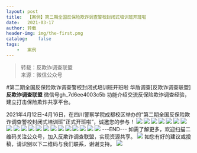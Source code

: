 ```yaml
---
layout:	post
title:	【案例】第二期全国反保险欺诈调查警校封闭式培训班开班啦
date:	2021-03-17
author:	转载
header-img:	img/the-first.png
catalog:	false
tags:
	-	案例
---
```


<blockquote><p>转载：反欺诈调查联盟<br>
来源：微信公众号</p></blockquote>

#第二期全国反保险欺诈调查警校封闭式培训班开班啦
华盾调查[反欺诈调查联盟]
**反欺诈调查联盟**
微信号gh_7d6ee4003c5b
功能介绍交流反保险欺诈调查经验，建立打击保险欺诈共享平台。

2021年4月12日-4月16日，在四川警察学院成都校区举办的“第二期全国反保险欺诈调查警校封闭式培训班”正式开班啦”，诚邀您的参与！
![]({{site.baseurl}}/postimg/L6usUGPiatBRl3slzEn7qZvaanFgXSbBwymKalFDITrxdXKR4K5siaQ16iaibSNFdlanWTIAM9icmhtBg9ic2XYGJOYQ.png)
![]({{site.baseurl}}/postimg/L6usUGPiatBRl3slzEn7qZvaanFgXSbBwK8iciaibRVRNR4uEIY1H4dqG1Im1qQ9jgGiajYXTH3gWU1qbPvSfRqxsyg.png)
![]({{site.baseurl}}/postimg/L6usUGPiatBRl3slzEn7qZvaanFgXSbBwI7gQtAE6sW3tsicUUkgzj0TW5W5KZU5FIZNlCrtE2K3a8R2gF1yhia6Q.png)
![]({{site.baseurl}}/postimg/L6usUGPiatBRl3slzEn7qZvaanFgXSbBweeOaicVLGh5AiaDfbJ9vkUWicldk5IDia4K4T3icDaibUHdibmezC5jkmOMvA.png)
![]({{site.baseurl}}/postimg/L6usUGPiatBRl3slzEn7qZvaanFgXSbBwEq9nc2mvDMvCP8ffcBGysSdYrwdJ8GStibZEXZhl2ianA5Azh5DS311w.png)
![]({{site.baseurl}}/postimg/L6usUGPiatBRl3slzEn7qZvaanFgXSbBwhc1qQiaYzz6A6cWYITFNXKIsibQEpy6EGwqAtgsvqeX0ZMjBiaicNGnDZA.png)
![]({{site.baseurl}}/postimg/L6usUGPiatBRl3slzEn7qZvaanFgXSbBwzb09cWCBbzj8NkdCT5TCHrFoAJI5H5lyZ2Ls5FtvPyLnU2f1ibd3cdw.png)
![]({{site.baseurl}}/postimg/L6usUGPiatBRl3slzEn7qZvaanFgXSbBwNT6jz25yibdYs3gv6gwnDeiaBxN5v1XeX1yI2A7POvoFoC0FgQtgibVbQ.png)
![]({{site.baseurl}}/postimg/L6usUGPiatBRl3slzEn7qZvaanFgXSbBw6M2dgU9sVA7Beg43Aa0kib2RsT1hicsIEfTqqia0O9jepTzrhCV3mveMQ.png)
![]({{site.baseurl}}/postimg/L6usUGPiatBRl3slzEn7qZvaanFgXSbBwaPE1aRia0Xr4BlMZicgrUesXHLA7A1tUdhTuEzF7qibzDh13lLHYJRAsA.png)
![]({{site.baseurl}}/postimg/L6usUGPiatBRl3slzEn7qZvaanFgXSbBwXmHVyTlgCKrDdbzJfVC6r9Nb61IGlrPGwwYDBHL11rQicQl85eHOtbA.png)
![]({{site.baseurl}}/postimg/L6usUGPiatBRl3slzEn7qZvaanFgXSbBwjX74HpOQdlHDVHLOxPoibSQa6xXxibwdWaKHK6Zcx6RcubXP1Iz6YbZA.png)
![]({{site.baseurl}}/postimg/L6usUGPiatBRl3slzEn7qZvaanFgXSbBwVWSDLicqibUooBia11uZUdCzNYp9xHiaTiatNXoqgVDicOVMBEbsjKMmqhWg.png)
![]({{site.baseurl}}/postimg/L6usUGPiatBRl3slzEn7qZvaanFgXSbBwkvicTjtPJJSA5picIrib6t7pFnABOQJBecqhdpDorzkAicyGOb8wByArqQ.png)
![]({{site.baseurl}}/postimg/L6usUGPiatBRl3slzEn7qZvaanFgXSbBwqUWEwebsUIkyoAC00hwBbCIXm06ugfrKNj1IpPJBM3FqKHicsBkFh4w.png)
![]({{site.baseurl}}/postimg/L6usUGPiatBRl3slzEn7qZvaanFgXSbBwibJEjTeEZjxV8pMz6AeiaYcIXlcicciax4zfso9PCzxbiaZUPZ4htrpV8QA.png)
![]({{site.baseurl}}/postimg/L6usUGPiatBRl3slzEn7qZvaanFgXSbBwFS6fia2gg5aVcQ6uE575134QSB4c7dKAk46RdlorKJ8eFcaQZLE2BEQ.png)
![]({{site.baseurl}}/postimg/L6usUGPiatBRl3slzEn7qZvaanFgXSbBw76nCZ9b5KWtRS1Fp4eh8sLdyVcESOup5jVBjp57thRz4YCT3Dicl31g.png)
![]({{site.baseurl}}/postimg/L6usUGPiatBSs5Yxdp5NU9dpdqWanE7Mq7XpTo0mwlia1gia9NNFGTRYKdpVvrK2KgpAPictg52F8U9sicXI1jQ1dzA.jpeg)
![]({{site.baseurl}}/postimg/L6usUGPiatBRHiaTnBLKdskSP3wYDcZtJf2f60h3UdpFM6GSwK7CCH2tbN5oylMEt626eF9adsGd1vhInpcsALqA.png)
\---END---
如需了解更多，欢迎扫描二维码关注公众号，加入反欺诈调查联盟，实现资源共享。
![]({{site.baseurl}}/postimg/L6usUGPiatBSs5Yxdp5NU9dpdqWanE7MqCqBlT3XLvPJX3Gf5uyzzsibZ3VPBdLY8ianrrF0435iblVibnnsnhQtsrA.png)
如您有好的建议或投稿，请识别以下二维码与我们联系，谢谢支持。
![]({{site.baseurl}}/postimg/L6usUGPiatBSs5Yxdp5NU9dpdqWanE7MqYb9n6jCLpxmhRibvYPhBANA3vIEcXaJUFdicjQialft2McicOcAlMC1W0g.png)
